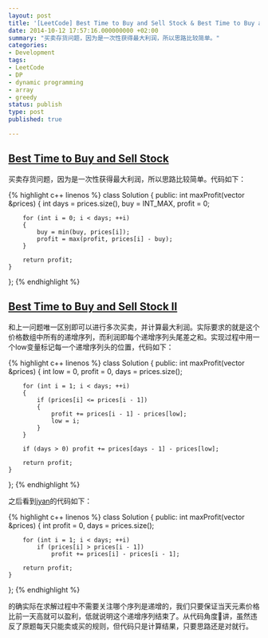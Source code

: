 ```yaml
---
layout: post
title: '[LeetCode] Best Time to Buy and Sell Stock & Best Time to Buy and Sell Stock II'
date: 2014-10-12 17:57:16.000000000 +02:00
summary: "买卖存货问题，因为是一次性获得最大利润，所以思路比较简单。"
categories:
- Development
tags:
- LeetCode
- DP
- dynamic programming
- array
- greedy
status: publish
type: post
published: true

---
```


## [Best Time to Buy and Sell Stock](https://oj.leetcode.com/problems/best-time-to-buy-and-sell-stock/)

买卖存货问题，因为是一次性获得最大利润，所以思路比较简单。代码如下：

{% highlight c++ linenos %}
class Solution {
public:
    int maxProfit(vector<int> &prices) {
        int days = prices.size(), buy = INT_MAX, profit = 0;

        for (int i = 0; i < days; ++i)
        {
            buy = min(buy, prices[i]);
            profit = max(profit, prices[i] - buy);
        }

        return profit;
    }
};
{% endhighlight %}





## [Best Time to Buy and Sell Stock II](https://oj.leetcode.com/problems/best-time-to-buy-and-sell-stock-ii/)

和上一问题唯一区别即可以进行多次买卖，并计算最大利润。实际要求的就是这个价格数组中所有的递增序列，而利润即每个递增序列头尾差之和。实现过程中用一个low变量标记每一个递增序列头的位置，代码如下：

{% highlight c++ linenos %}
class Solution {
public:
    int maxProfit(vector<int> &prices) {
        int low = 0, profit = 0, days = prices.size();

        for (int i = 1; i < days; ++i)
        {
            if (prices[i] <= prices[i - 1])
            {
                profit += prices[i - 1] - prices[low];
                low = i;
            }
        }

        if (days > 0) profit += prices[days - 1] - prices[low];

        return profit;
    }
};
{% endhighlight %}

之后看到[jyan](https://oj.leetcode.com/discuss/user/jyan)的代码如下：

{% highlight c++ linenos %}
class Solution {
public:
    int maxProfit(vector<int> &prices) {
        int profit = 0, days = prices.size();

        for (int i = 1; i < days; ++i)
            if (prices[i] > prices[i - 1])
                profit += prices[i] - prices[i - 1];

        return profit;
    }
};
{% endhighlight %}

的确实际在求解过程中不需要关注哪个序列是递增的，我们只要保证当天元素价格比前一天高就可以盈利，低就说明这个递增序列结束了。从代码角度讲，虽然违反了原题每天只能卖或买的规则，但代码只是计算结果，只要思路还是对就行。
